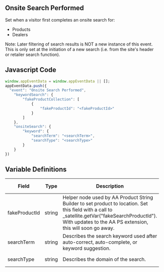 ## Onsite Search Performed

Set when a visitor first completes an onsite search for:
 - Products
 - Dealers

Note: Later filtering of search results is NOT a new instance of this event. This is only set at the initiation of a new search (i.e. from the site's header or retailer search function).

## Javascript Code
```js
window.appEventData = window.appEventData || [];
appEventData.push({
  "event": "Onsite Search Performed",
    "keywordSearch": {
        "fakeProductCollection": [
            {
                "fakeProductId": "<fakeProductId>"
            }
        ]
    },
    "onsiteSearch": {
        "keyword": {
            "searchTerm": "<searchTerm>",
            "searchType": "<searchType>"
        }
    }
})
```

## Variable Definitions

|Field|Type|Description|Example|Pattern|Min Length|Max Length|Minimum|Maximum|Multiple Of|
| --- | --- | --- | --- | --- | --- | --- | --- | --- | --- |
|fakeProductId|string|Helper node used by AA Product String Builder to set product to location. Set this field with a call to _satellite.getVar("fakeSearchProductId").  With updates to the AA PS extension, this will soon go away.|_satellite.getVar("fakeSearchProductId")|||||||
|searchTerm|string|Describes the search keyword used after auto-correct, auto-complete, or keyword suggestion. |bluth, blue, red lobster|||||||
|searchType|string|Describes the domain of the search. |products, properties, articles, authors, coupons, publications|||||||
